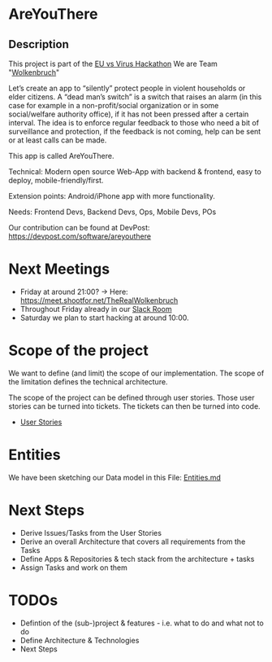 # AreYouThere

## Description

This project is part of the [EU vs Virus Hackathon](https://euvsvirus.org/)
We are Team "[Wolkenbruch](https://github.com/TheRealWolkenbruch/)"

Let’s create an app to “silently” protect people in violent households or elder citizens. A “dead man’s switch” is a switch that raises an alarm (in this case for example in a non-profit/social organization or in some social/welfare authority office), if it has not been pressed after a certain interval. The idea is to enforce regular feedback to those who need a bit of surveillance and protection, if the feedback is not coming, help can be sent or at least calls can be made.

This app is called AreYouThere.

Technical: Modern open source Web-App with backend & frontend, easy to deploy, mobile-friendly/first.

Extension points: Android/iPhone app with more functionality.

Needs: Frontend Devs, Backend Devs, Ops, Mobile Devs, POs

Our contribution can be found at DevPost:
https://devpost.com/software/areyouthere


# Next Meetings

* Friday at around 21:00? -> Here: https://meet.shootfor.net/TheRealWolkenbruch
* Throughout Friday already in our [Slack Room](https://euvsvirus.slack.com/archives/C012AS1TR36)
* Saturday we plan to start hacking at around 10:00.

# Scope of the project

We want to define (and limit) the scope of our implementation. The scope of the
limitation defines the technical architecture.

The scope of the project can be defined through user stories. Those user
stories can be turned into tickets. The tickets can then be turned into code.

* [User Stories](/UserStories.md)

# Entities

We have been sketching our Data model in this File: [Entities.md](Entities.md)

# Next Steps

* Derive Issues/Tasks from the User Stories
* Derive an overall Architecture that covers all requirements from the Tasks
* Define Apps & Repositories & tech stack from the architecture + tasks
* Assign Tasks and work on them


# TODOs

* Defintion of the (sub-)project & features - i.e. what to do and what not to do
* Define Architecture & Technologies
* Next Steps
